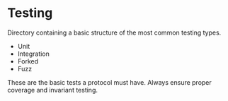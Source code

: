 # Testing

Directory containing a basic structure of the most common testing types.
- Unit
- Integration
- Forked
- Fuzz

These are the basic tests a protocol must have. Always ensure proper coverage and invariant testing.